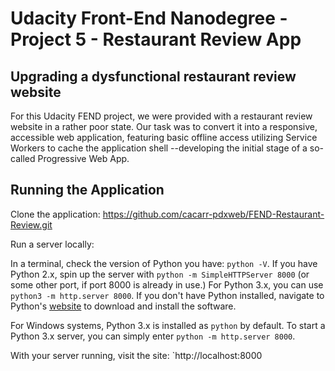 # Udacity Front-End Nanodegree - Project 5 - Restaurant Review App

## Upgrading a dysfunctional restaurant review website 
For this Udacity FEND project, we were provided with a restaurant review website in a rather poor state. Our task was to convert it into a responsive, accessible web application, featuring basic offline access utilizing Service Workers to cache the application shell --developing the initial stage of a so-called Progressive Web App. 

## Running the Application
Clone the application: https://github.com/cacarr-pdxweb/FEND-Restaurant-Review.git

Run a server locally:

In a terminal, check the version of Python you have: `python -V`. If you have Python 2.x, spin up the server with `python -m SimpleHTTPServer 8000` (or some other port, if port 8000 is already in use.) For Python 3.x, you can use `python3 -m http.server 8000`. If you don't have Python installed, navigate to Python's [website](https://www.python.org/) to download and install the software.

For Windows systems, Python 3.x is installed as `python` by default. To start a Python 3.x server, you can simply enter `python -m http.server 8000`.

With your server running, visit the site: `http://localhost:8000

